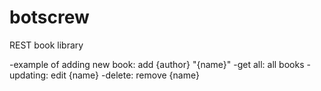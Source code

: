 # botscrew
REST book library


-example of adding new book: add {author} "{name}"
-get all: all books
-updating: edit {name}
-delete: remove {name}
